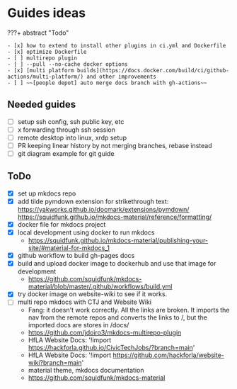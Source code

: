 # Guides ideas

???+ abstract "Todo"

    - [x] how to extend to install other plugins in ci.yml and Dockerfile
    - [x] optimize Dockerfile
    - [ ] multirepo plugin
    - [ ] --pull --no-cache docker options
    - [x] [multi platform builds](https://docs.docker.com/build/ci/github-actions/multi-platform/) and other improvements
    - [ ] ~~[people depot] auto merge docs branch with gh-actions~~

## Needed guides
- [ ] setup ssh config, ssh public key, etc
- [ ] x forwarding through ssh session
- [ ] remote desktop into linux, xrdp setup
- [ ] PR keeping linear history by not merging branches, rebase instead
- [ ] git diagram example for git guide

## ToDo
- [x] set up mkdocs repo
- [x] add tilde pymdown extension for strikethrough text: https://yakworks.github.io/docmark/extensions/pymdown/ https://squidfunk.github.io/mkdocs-material/reference/formatting/
- [x] docker file for mkdocs project
- [x] local development using docker to run mkdocs
  - https://squidfunk.github.io/mkdocs-material/publishing-your-site/#material-for-mkdocs_1
- [x] github workflow to build gh-pages docs
- [x] build and upload docker image to dockerhub and use that image for development
  - https://github.com/squidfunk/mkdocs-material/blob/master/.github/workflows/build.yml
- [x] try docker image on website-wiki to see if it works.
- [ ] multi repo mkdocs with CTJ and Website Wiki
  - Fang: it doesn't work correctly. All the links are broken. It imports the nav from the remote repos and converts the links to <remote>/<docname>, but the imported docs are stores in <remote>/docs/<docname>
  - https://github.com/jdoiro3/mkdocs-multirepo-plugin
  - HfLA Website Docs: '!import https://hackforla.github.io/CivicTechJobs/?branch=main'
  - HfLA Website Docs: '!import https://github.com/hackforla/website-wiki?branch=main'
  - material theme, mkdocs documentation
  - https://github.com/squidfunk/mkdocs-material
